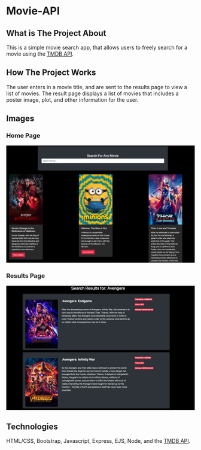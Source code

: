 # Movie-API
## What is The Project About
This is a simple movie search app, that allows users to freely search for a movie using the [TMDB API](https://www.themoviedb.org/).
## How The Project Works
The user enters in a  movie title, and are sent to the results page to view a list of movies. The result page displays a list of movies that includes a poster image, plot, and other information for the user.

## Images
### Home Page
![Output](https://github.com/VintaviousG/Movie-API/blob/master/MovieSearchApp_1.png?raw=true)
### Results Page
![Output](https://github.com/VintaviousG/Movie-API/blob/master/MovieSearchApp_2.png?raw=true)
## Technologies
HTML/CSS, Bootstrap, Javascript, Express, EJS, Node, and the [TMDB API](https://www.themoviedb.org/).
